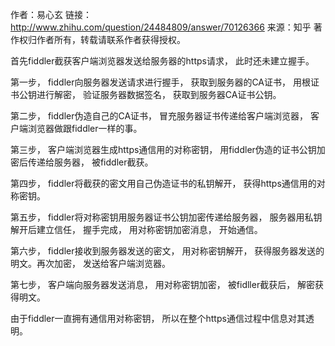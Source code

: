 作者：易心玄
链接：http://www.zhihu.com/question/24484809/answer/70126366
来源：知乎
著作权归作者所有，转载请联系作者获得授权。

首先fiddler截获客户端浏览器发送给服务器的https请求， 此时还未建立握手。

第一步， fiddler向服务器发送请求进行握手， 获取到服务器的CA证书， 用根证书公钥进行解密， 验证服务器数据签名， 获取到服务器CA证书公钥。

第二步， fiddler伪造自己的CA证书， 冒充服务器证书传递给客户端浏览器， 客户端浏览器做跟fiddler一样的事。

第三步， 客户端浏览器生成https通信用的对称密钥， 用fiddler伪造的证书公钥加密后传递给服务器， 被fiddler截获。

第四步， fiddler将截获的密文用自己伪造证书的私钥解开， 获得https通信用的对称密钥。

第五步， fiddler将对称密钥用服务器证书公钥加密传递给服务器， 服务器用私钥解开后建立信任， 握手完成， 用对称密钥加密消息， 开始通信。

第六步， fiddler接收到服务器发送的密文， 用对称密钥解开， 获得服务器发送的明文。再次加密， 发送给客户端浏览器。

第七步， 客户端向服务器发送消息， 用对称密钥加密， 被fidller截获后， 解密获得明文。

由于fiddler一直拥有通信用对称密钥， 所以在整个https通信过程中信息对其透明。

